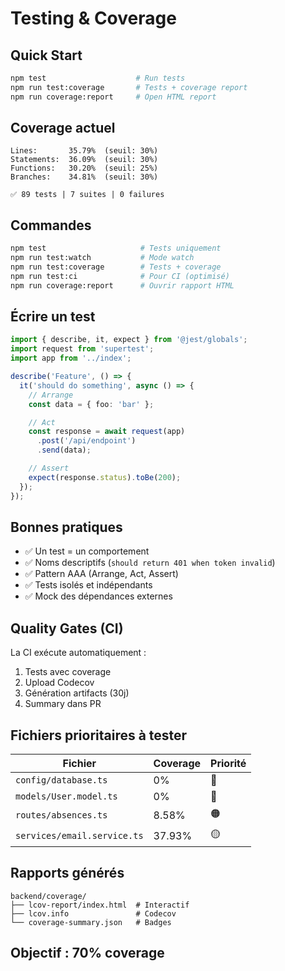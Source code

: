 # Testing & Coverage

## Quick Start

```bash
npm test                    # Run tests
npm run test:coverage       # Tests + coverage report
npm run coverage:report     # Open HTML report
```

## Coverage actuel

```
Lines:       35.79%  (seuil: 30%)
Statements:  36.09%  (seuil: 30%)
Functions:   30.20%  (seuil: 25%)
Branches:    34.81%  (seuil: 30%)

✅ 89 tests | 7 suites | 0 failures
```

## Commandes

```bash
npm test                     # Tests uniquement
npm run test:watch           # Mode watch
npm run test:coverage        # Tests + coverage
npm run test:ci              # Pour CI (optimisé)
npm run coverage:report      # Ouvrir rapport HTML
```

## Écrire un test

```typescript
import { describe, it, expect } from '@jest/globals';
import request from 'supertest';
import app from '../index';

describe('Feature', () => {
  it('should do something', async () => {
    // Arrange
    const data = { foo: 'bar' };

    // Act
    const response = await request(app)
      .post('/api/endpoint')
      .send(data);

    // Assert
    expect(response.status).toBe(200);
  });
});
```

## Bonnes pratiques

- ✅ Un test = un comportement
- ✅ Noms descriptifs (`should return 401 when token invalid`)
- ✅ Pattern AAA (Arrange, Act, Assert)
- ✅ Tests isolés et indépendants
- ✅ Mock des dépendances externes

## Quality Gates (CI)

La CI exécute automatiquement :
1. Tests avec coverage
2. Upload Codecov
3. Génération artifacts (30j)
4. Summary dans PR

## Fichiers prioritaires à tester

| Fichier | Coverage | Priorité |
|---------|----------|----------|
| `config/database.ts` | 0% | 🔴 |
| `models/User.model.ts` | 0% | 🔴 |
| `routes/absences.ts` | 8.58% | 🟠 |
| `services/email.service.ts` | 37.93% | 🟡 |

## Rapports générés

```
backend/coverage/
├── lcov-report/index.html  # Interactif
├── lcov.info               # Codecov
└── coverage-summary.json   # Badges
```

## Objectif : 70% coverage
